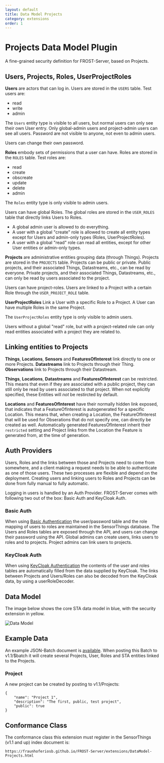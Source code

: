 ```yaml
---
layout: default
title: Data Model Projects
category: extensions
order: 1
---
```


# Projects Data Model Plugin

A fine-grained security definition for FROST-Server, based on Projects.

## Users, Projects, Roles, UserProjectRoles

**Users** are actors that can log in. Users are stored in the `USERS` table. Test users are:
- read
- write
- admin

The `Users` entity type is visible to all users, but normal users can only see their own User entry.
Only global-admin users and project-admin users can see all users.
Password are not visible to anyone, not even to admin users.

Users can change their own password.

**Roles** embody sets of permissions that a user can have. Roles are stored in the `ROLES` table. Test roles are:

- read
- create
- obscreate
- update
- delete
- admin

The `Roles` entity type is only visible to admin users.

Users can have global Roles. The global roles are stored in the `USER_ROLES` table that directly links Users to Roles.

- A global admin user is allowed to do everything.
- A user with a global "create" role is allowed to create all entity types except for Users and admin-only types (Roles, UserProjectRoles).
- A user with a global "read" role can read all entities, except for other User entities or admin-only types.

**Projects** are administrative entities grouping data (through Things).
Projects are stored in the `PROJECTS` table.
Projects can be public or private.
Public projects, and their associated Things, Datastreams, etc., can be read by everyone.
Private projects, and their associated Things, Datastreams, etc., can only be read by users associated to the project.

Users can have project-roles. Users are linked to a Project with a certain Role through the `USER_PROJECT_ROLE` table.

**UserProjectRoles** Link a User with a specific Role to a Project. A User can have multiple Roles in the same Project.

The `UserProjectRoles` entity type is only visible to admin users.

Users without a global "read" role, but with a project-related role can only read entities associated with a project they are related to.


## Linking entities to Projects

**Things**, **Locations**, **Sensors** and **FeaturesOfInterest** link directly to one or more Projects.
**Datastreams** link to Projects through their Thing.
**Observations** link to Projects through their Datastream.

**Things**, **Locations**, **Datastreams** and **FeaturesOfInterest** can be restricted.
This means that even if they are associated with a public project, they can still only be read by users associated to that project.
When not explicitly specified, these Entities will *not* be restircted by default.

**Locations** and **FeaturesOfInterest** have their normally hidden link exposed, that indicates that a FeatureOfInterest is autogenerated for a specific Location.
This means that, when creating a Location, the FeatureOfInterest that will be used for Obserations that do not specify one, can directly be created as well.
Automatically generated FeaturesOfInterest inherit their `restricted` setting and Project links from the Location the Feature is generated from, at the time of generation.


## Auth Providers

Users, Roles and the links between those and Projects need to come from somewhere, and a client making a request needs to be able to authenticate as one of those users.
These two processes are flexible and depend on the deployment.
Creating users and linking users to Roles and Projects can be done from fully manual to fully automatic.

Logging in users is handled by an Auth Provider.
FROST-Server comes with following two out of the box: Basic Auth and KeyCloak Auth.


### Basic Auth

When using [Basic Authentication](https://fraunhoferiosb.github.io/FROST-Server/settings/auth.html#settings-for-the-auth-provider-class-basicauthprovider) the user/password table and the role mapping of users to roles are maintained in the SensorThings database.
The Users and Roles tables are exposed through the API, and users can change their password using the API.
Global admins can create users, links users to roles and to projects.
Project admins can link users to projects.


### KeyCloak Auth

When using [KeyCloak Authentication](https://fraunhoferiosb.github.io/FROST-Server/settings/auth.html#settings-for-the-auth-provider-class-keycloakauthprovider) the contents of the user and roles tables are automatically filled from the data supplied by KeyCloak.
The links between Projects and Users/Roles can also be decoded from the KeyCloak data, by using a userRoleDecoder.


## Data Model

The image below shows the core STA data model in blue, with the security extension in yellow.

![Data Model](../images/Datamodel-SensorThingsApi-Projects.drawio.png)


## Example Data

An example JSON-Batch document is [available](https://github.com/hylkevds/FROST-Server.Plugin.Projects/blob/main/scripts/dataBatchPost.json).
When posting this Batch to v1.1/$batch it will create several Projects, User, Roles and STA entities linked to the Projects.


### Project

A new project can be created by posting to v1.1/Projects:

    {
        "name": "Project 1",
        "description": "The first, public, test project",
        "public": true
    }



## Conformance Class

The conformance class this extension must register in the SensorThings (v1.1 and up) index document is:

    https://fraunhoferiosb.github.io/FROST-Server/extensions/DataModel-Projects.html

